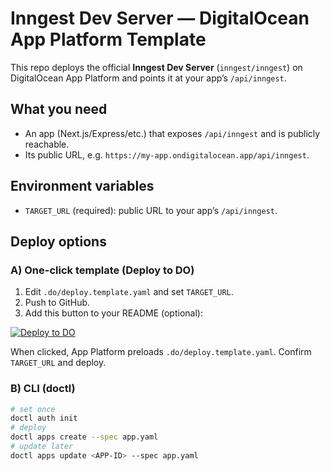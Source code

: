 # Inngest Dev Server — DigitalOcean App Platform Template

This repo deploys the official **Inngest Dev Server** (`inngest/inngest`) on
DigitalOcean App Platform and points it at your app’s `/api/inngest`.

## What you need

- An app (Next.js/Express/etc.) that exposes `/api/inngest` and is publicly reachable.
- Its public URL, e.g. `https://my-app.ondigitalocean.app/api/inngest`.

## Environment variables

- `TARGET_URL` (required): public URL to your app’s `/api/inngest`.

## Deploy options

### A) One-click template (Deploy to DO)
1. Edit `.do/deploy.template.yaml` and set `TARGET_URL`.
2. Push to GitHub.
3. Add this button to your README (optional):

[![Deploy to DO](https://www.deploytodo.com/do-btn-blue.svg)](
https://cloud.digitalocean.com/apps/new?repo=https://github.com/fazalktk93/inngest-dev/tree/main&spec=.do/deploy.template.yaml
)

When clicked, App Platform preloads `.do/deploy.template.yaml`. Confirm `TARGET_URL` and deploy.

### B) CLI (doctl)

```bash
# set once
doctl auth init
# deploy
doctl apps create --spec app.yaml
# update later
doctl apps update <APP-ID> --spec app.yaml
